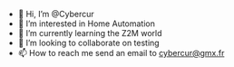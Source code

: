 - 👋 Hi, I’m @Cybercur
- 👀 I’m interested in Home Automation
- 🌱 I’m currently learning the Z2M world
- 💞️ I’m looking to collaborate on testing
- 📫 How to reach me send an email to cybercur@gmx.fr


<!---
Cybercur/Cybercur is a ✨ special ✨ repository because its `README.md` (this file) appears on your GitHub profile.
You can click the Preview link to take a look at your changes.
--->
